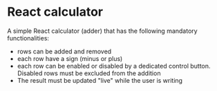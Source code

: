 # React calculator

A simple React calculator (adder) that has the following mandatory functionalities:

<ul>
    <li>rows can be added and removed
    <li>each row have a sign (minus or plus)
    <li>each row can be enabled or disabled by a dedicated control button. Disabled rows must be excluded from the addition
    <li>The result must be updated "live" while the user is writing
</ul>
